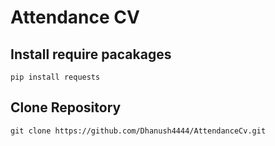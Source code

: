 # Attendance CV

## Install require pacakages
 `pip install requests`
 
## Clone Repository
   `git clone https://github.com/Dhanush4444/AttendanceCv.git`